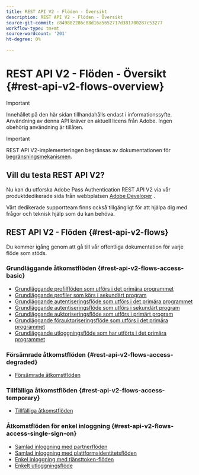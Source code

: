 ```yaml
---
title: REST API V2 - Flöden - Översikt
description: REST API V2 - Flöden - Översikt
source-git-commit: c849882286c88d16a5652717d381700287c53277
workflow-type: tm+mt
source-wordcount: '201'
ht-degree: 0%

---
```



# REST API V2 - Flöden - Översikt {#rest-api-v2-flows-overview}

>[!IMPORTANT]
>
> Innehållet på den här sidan tillhandahålls endast i informationssyfte. Användning av denna API kräver en aktuell licens från Adobe. Ingen obehörig användning är tillåten.

>[!IMPORTANT]
>
> REST API V2-implementeringen begränsas av dokumentationen för [begränsningsmekanismen](/help/authentication/throttling-mechanism.md).

## Vill du testa REST API V2?

Nu kan du utforska Adobe Pass Authentication REST API V2 via vår produktdedikerade sida från webbplatsen [Adobe Developer](https://developer.adobe.com/adobe-pass/) .

Vårt dedikerade supportteam finns också tillgängligt för att hjälpa dig med frågor och teknisk hjälp som du kan behöva.

## REST API V2 - Flöden {#rest-api-v2-flows}

Du kommer igång genom att gå till vår offentliga dokumentation för varje flöde som stöds.

### Grundläggande åtkomstflöden {#rest-api-v2-flows-access-basic}

* [Grundläggande profilflöden som utförs i det primära programmet](./basic-access-flows/rest-api-v2-basic-profiles-primary-application-flow.md)
* [Grundläggande profiler som körs i sekundärt program](./basic-access-flows/rest-api-v2-basic-profiles-secondary-application-flow.md)
* [Grundläggande autentiseringsflöde som utförs i det primära programmet](./basic-access-flows/rest-api-v2-basic-authentication-primary-application-flow.md)
* [Grundläggande autentiseringsflöde som utförs i sekundärt program](./basic-access-flows/rest-api-v2-basic-authentication-secondary-application-flow.md)
* [Grundläggande auktoriseringsflöde som utförs i primärt program](./basic-access-flows/rest-api-v2-basic-authorization-primary-application-flow.md)
* [Grundläggande förauktoriseringsflöde som utförs i det primära programmet](./basic-access-flows/rest-api-v2-basic-preauthorization-primary-application-flow.md)
* [Grundläggande utloggningsflöde som har utförts i det primära programmet](./basic-access-flows/rest-api-v2-basic-logout-primary-application-flow.md)

### Försämrade åtkomstflöden {#rest-api-v2-flows-access-degraded}

* [Försämrade åtkomstflöden](./degraded-access-flows/rest-api-v2-access-degraded-flows.md)

### Tillfälliga åtkomstflöden {#rest-api-v2-flows-access-temporary}

* [Tillfälliga åtkomstflöden](./temporary-access-flows/rest-api-v2-access-temporary-flows.md)

### Åtkomstflöden för enkel inloggning {#rest-api-v2-flows-access-single-sign-on}

* [Samlad inloggning med partnerflöden](./single-sign-on-access-flows/rest-api-v2-single-sign-on-partner-flows.md)
* [Samlad inloggning med plattformsidentitetsflöden](./single-sign-on-access-flows/rest-api-v2-single-sign-on-platform-identity-flows.md)
* [Enkel inloggning med tjänsttoken-flöden](./single-sign-on-access-flows/rest-api-v2-single-sign-on-service-token-flows.md)
* [Enkelt utloggningsflöde](./single-sign-on-access-flows/rest-api-v2-single-sign-on-logout-flow.md)
